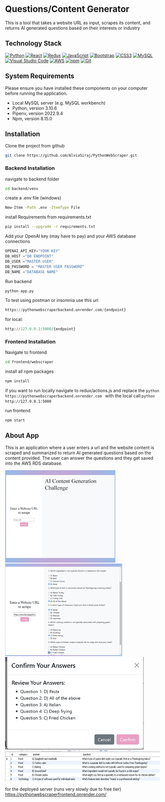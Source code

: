# Questions/Content Generator

This is a tool that takes a website URL as input, scrapes its content, and returns AI generated questions based on their interests or industry

## Technology Stack

<a href="https://www.python.org/" title="Python"><img src="https://github.com/get-icon/geticon/raw/master/icons/python.svg" alt="Python" width="21px" height="21px"></a>
<a href="https://reactjs.org/" title="React"><img src="https://github.com/get-icon/geticon/raw/master/icons/react.svg" alt="React" width="21px" height="21px"></a>
<a href="https://redux.js.org/" title="Redux"><img src="https://github.com/get-icon/geticon/raw/master/icons/redux.svg" alt="Redux" width="21px" height="21px"></a>
<a href="https://developer.mozilla.org/en-US/docs/Web/JavaScript" title="JavaScript"><img src="https://github.com/get-icon/geticon/raw/master/icons/javascript.svg" alt="JavaScript" width="21px" height="21px"></a>
<a href="https://getbootstrap.com/" title="Bootstrap"><img src="https://github.com/get-icon/geticon/raw/master/icons/bootstrap.svg" alt="Bootstrap" width="21px" height="21px"></a>
<a href="https://www.w3.org/TR/CSS/" title="CSS3"><img src="https://github.com/get-icon/geticon/raw/master/icons/css-3.svg" alt="CSS3" width="21px" height="21px"></a>
<a href="https://dev.mysql.com/" title="MySQL"><img src="https://github.com/get-icon/geticon/raw/master/icons/mysql.svg" alt="MySQL" width="21px" height="21px"></a>
<a href="https://code.visualstudio.com/" title="Visual Studio Code"><img src="https://github.com/get-icon/geticon/raw/master/icons/visual-studio-code.svg" alt="Visual Studio Code" width="21px" height="21px"></a>
<a href="https://aws.amazon.com/" title="AWS"><img src="https://github.com/get-icon/geticon/raw/master/icons/aws.svg" alt="AWS" width="21px" height="21px"></a>
<a href="https://www.npmjs.com/" title="npm"><img src="https://github.com/get-icon/geticon/raw/master/icons/npm.svg" alt="npm" width="21px" height="21px"></a>
<a href="https://git-scm.com/" title="Git"><img src="https://github.com/get-icon/geticon/raw/master/icons/git-icon.svg" alt="Git" width="21px" height="21px"></a>

## System Requirements

Please ensure you have installed these components on your computer before running the application.

- Local MySQL server (e.g. MySQL workbench)
- Python, version 3.10.6
- Pipenv, version 2022.9.4
- Npm, version 8.15.0

## Installation

Clone the project from github

```bash
git clone https://github.com/AlviaSiraj/PythonWebScraper.git
```

### Backend Installation

navigate to backend folder

```bash
cd backend/venv
```

create a .env file
(windows)

```bash
New-Item -Path .env -ItemType File
```

install Requirements from requirements.txt

```bash
pip install --upgrade -r requirements.txt
```

Add your OpenAI key (may have to pay) and your AWS database connections

```python
OPENAI_API_KEY="YOUR KEY"
DB_HOST ="DB ENDPOINT"
DB_USER ="MASTER USER"
DB_PASSWORD = "MASTER USER PASSWORD"
DB_NAME ="DATABASE NAME"
```

Run backend

```bash
python app.py
```

To test using postman or insomnia use this url

```python
https://pythonwebscraperbackend.onrender.com/{endpoint}
```

for local:

```python
http://127.0.0.1:5000/{endpoint}
```

### Frontend Installation

Navigate to frontend

```bash
cd frontend/webscraper
```

install all npm packages

```bash
npm install
```

if you want to run locally navigate to redux/actions.js
and replace the
`python https://pythonwebscraperbackend.onrender.com `
with the local call:`python http://127.0.0.1:5000`

run frontend

```bash
npm start
```

## About App

This is an application where a user enters a url and the website content is scraped and summarized to return AI generated questions based on the content provided. The user can answer the questions and they get saved into the AWS RDS database.

<img src="/frontend/webscraper/images/project_capture1.png" alt="Example Screenshot1" height="300">
<img src="/frontend/webscraper/images/project_capture2.png" alt="Example Screenshot1" height="300">
<img src="/frontend/webscraper/images/project_capture3.png" alt="Example Screenshot1" height="300">
<img src="/frontend/webscraper/images/project_capture4.png" alt="Example Screenshot1" height="100">

for the deployed server (runs very slowly due to free tier)
https://pythonwebscraperfrontend.onrender.com/
